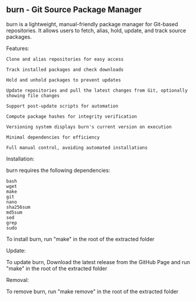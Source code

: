 ## burn - Git Source Package Manager

burn is a lightweight, manual-friendly package manager for Git-based repositories. It allows users to fetch, alias, hold, update, and track source packages.

 Features:

    Clone and alias repositories for easy access

    Track installed packages and check downloads

    Hold and unhold packages to prevent updates

    Update repositories and pull the latest changes from Git, optionally showing file changes

    Support post-update scripts for automation

    Compute package hashes for integrity verification

    Versioning system displays burn's current version on execution

    Minimal dependencies for efficiency

    Full manual control, avoiding automated installations

Installation:

burn requires the following dependencies:

    bash
    wget
    make
    git
    nano
    sha256sum
    md5sum
    sed
    grep
    sudo

To install burn, run "make" in the root of the extracted folder

Update:

To update burn, Download the latest release from the GitHub Page and run "make" in the root of the extracted folder

Removal:

To remove burn, run "make remove" in the root of the extracted folder

